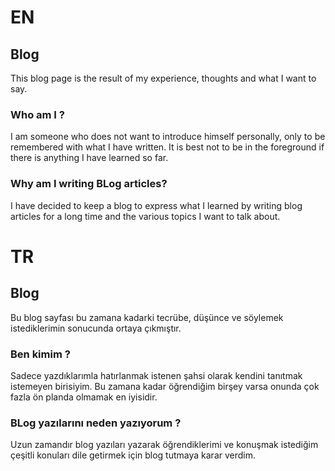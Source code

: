 # EN
## Blog
This blog page is the result of my experience, thoughts and what I want to say.

### Who am I ?
I am someone who does not want to introduce himself personally, only to be remembered with what I have written. It is best not to be in the foreground if there is anything I have learned so far.

### Why am I writing BLog articles?
I have decided to keep a blog to express what I learned by writing blog articles for a long time and the various topics I want to talk about.

# TR
## Blog
Bu blog sayfası bu zamana kadarki tecrübe, düşünce ve söylemek istediklerimin sonucunda ortaya çıkmıştır.

### Ben kimim ?
Sadece yazdıklarımla hatırlanmak istenen şahsi olarak kendini tanıtmak istemeyen birisiyim. Bu zamana kadar öğrendiğim birşey  varsa onunda çok fazla ön planda olmamak en iyisidir.

### BLog yazılarını neden yazıyorum ?
Uzun zamandır blog yazıları yazarak öğrendiklerimi ve konuşmak istediğim çeşitli konuları dile getirmek için blog tutmaya karar verdim.
